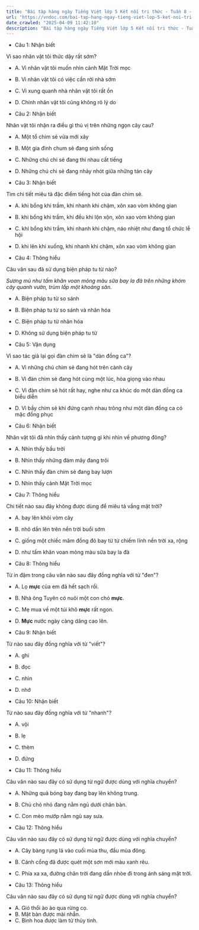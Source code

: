 ```yaml
---
title: "Bài tập hàng ngày Tiếng Việt lớp 5 Kết nối tri thức - Tuần 8 - Thứ 2 gồm các câu hỏi tổng hợp nội dung Đọc hiểu văn bản và Luyện từ và câu được học ở Tuần 8 trong chương trình Tiếng Việt lớp 5 Tập 1 Kết nối tri thức."
url: "https://vndoc.com/bai-tap-hang-ngay-tieng-viet-lop-5-ket-noi-tri-thuc-tuan-8-thu-2-327128"
date_crawled: "2025-04-09 11:42:10"
description: "Bài tập hàng ngày Tiếng Việt lớp 5 Kết nối tri thức - Tuần 8 - Thứ 2 gồm các câu hỏi tổng hợp nội dung Đọc hiểu văn bản và Luyện từ và câu được học ở Tuần 8 trong chương trình Tiếng Việt lớp 5 Tập 1 Kết nối tri thức."
---
```


* Câu 1:  Nhận biết

Vì sao nhân vật tôi thức dậy rất sớm?

  * A. Vì nhân vật tôi muốn nhìn cảnh Mặt Trời mọc 
  * B. Vì nhân vật tôi có việc cần rời nhà sớm 
  * C. Vì xung quanh nhà nhân vật tôi rất ồn 
  * D. Chính nhân vật tôi cũng không rõ lý do 



* Câu 2:  Nhận biết

Nhân vật tôi nhận ra điều gì thú vị trên những ngọn cây cau?

  * A. Một tổ chim sẻ vừa mới xây 
  * B. Một gia đình chum sẻ đang sinh sống 
  * C. Những chú chi sẻ đang thi nhau cất tiếng 
  * D. Những chú chi sẻ đang nhảy nhót giữa những tán cây 



* Câu 3:  Nhận biết

Tìm chi tiết miêu tả đặc điểm tiếng hót của đàn chim sẻ.

  * A. khi bổng khi trầm, khi nhanh khi chậm, xôn xao vòm không gian 
  * B. khi bổng khi trầm, khi đều khi lộn xộn, xôn xao vòm không gian 
  * C. khi bổng khi trầm, khi nhanh khi chậm, náo nhiệt như đang tổ chức lễ hội 
  * D. khi lên khi xuống, khi nhanh khi chậm, xôn xao vòm không gian 



* Câu 4:  Thông hiểu

Câu văn sau đã sử dụng biện pháp tu từ nào?

_Sương mù như tấm khăn voan mỏng màu sữa bay la đà trên những khóm cây quanh vườn, trùm lắp một khoảng sân._

  * A. Biện pháp tu từ so sánh 
  * B. Biện pháp tu từ so sánh và nhân hóa 
  * C. Biện pháp tu từ nhân hóa 
  * D. Không sử dụng biện pháp tu từ 



* Câu 5:  Vận dụng

Vì sao tác giả lại gọi đàn chim sẻ là "dàn đồng ca"?

  * A. Vì những chú chim sẻ đang hót trên cành cây 
  * B. Vì đàn chim sẻ đang hót cùng một lúc, hòa giọng vào nhau 
  * C. Vì đàn chim sẻ hót rất hay, nghe như ca khúc do một dàn đồng ca biểu diễn 
  * D. Vì bầy chim sẻ khi đứng cạnh nhau trông như một dàn đồng ca có mặc đồng phục 



* Câu 6:  Nhận biết

Nhân vật tôi đã nhìn thấy cảnh tượng gì khi nhìn về phương đông?

  * A. Nhìn thấy bầu trời 
  * B. Nhìn thấy những đám mây đang trôi 
  * C. Nhìn thấy đàn chim sẻ đang bay lượn 
  * D. Nhìn thấy cảnh Mặt Trời mọc 



* Câu 7:  Thông hiểu

Chi tiết nào sau đây không được dùng để miêu tả vầng mặt trời?

  * A. bay lên khỏi vòm cây 
  * B. nhô dần lên trên nền trời buổi sớm 
  * C. giống một chiếc mâm đồng đỏ bay từ từ chiếm lĩnh nền trời xa, rộng 
  * D. như tấm khăn voan mỏng màu sữa bay la đà 



* Câu 8:  Thông hiểu

Từ in đậm trong câu văn nào sau đây đồng nghĩa với từ "đen"?

  * A. Lọ **mực** của em đã hết sạch rồi. 
  * B. Nhà ông Tuyên có nuôi một con chó **mực**. 
  * C. Mẹ mua về một túi khô **mực** rất ngon. 
  * D. **Mực** nước ngày càng dâng cao lên. 



* Câu 9:  Nhận biết

Từ nào sau đây đồng nghĩa với từ "viết"?

  * A. ghi 
  * B. đọc 
  * C. nhìn 
  * D. nhớ 



* Câu 10:  Nhận biết

Từ nào sau đây đồng nghĩa với từ "nhanh"?

  * A. vội 
  * B. lẹ 
  * C. thèm 
  * D. đứng 



* Câu 11:  Thông hiểu

Câu văn nào sau đây có sử dụng từ ngữ được dùng với nghĩa chuyển?

  * A. Những quả bóng bay đang bay lên không trung. 
  * B. Chú chó nhỏ đang nằm ngủ dưới chân bàn. 
  * C. Con mèo mướp nằm ngủ say sưa. 



* Câu 12:  Thông hiểu

Câu văn nào sau đây có sử dụng từ ngữ được dùng với nghĩa chuyển?

  * A. Cây bàng rụng lá vào cuối mùa thu, đầu mùa đông. 
  * B. Cánh cổng đã được quét một sơn mới màu xanh rêu. 
  * C. Phía xa xa, đường chân trời đang dần nhòe đi trong ánh sáng mặt trời. 



* Câu 13:  Thông hiểu

Câu văn nào sau đây có sử dụng từ ngữ được dùng với nghĩa chuyển?

  * A. Gió thổi ào ào qua rừng cọ. 
  * B. Mặt bàn được mài nhẵn. 
  * C. Bình hoa được làm từ thủy tinh. 


